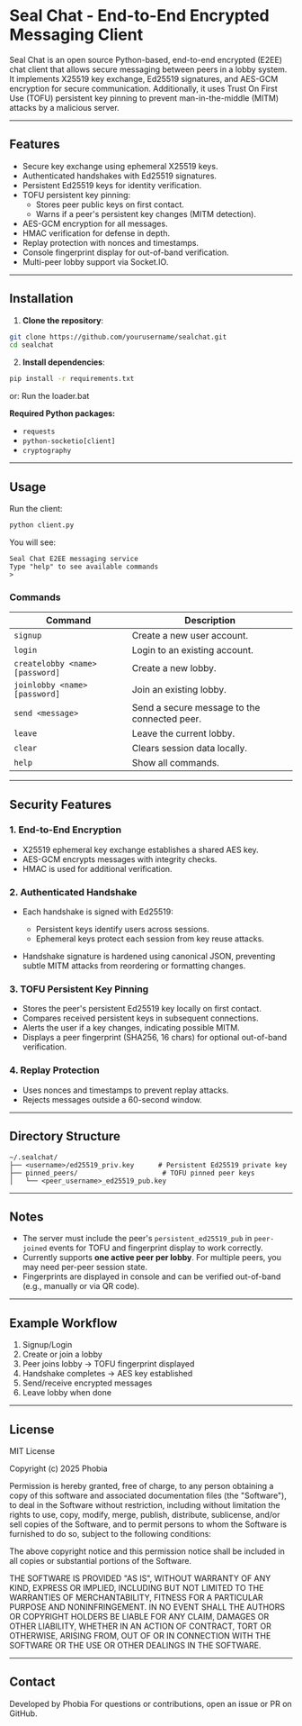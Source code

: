 # Seal Chat - End-to-End Encrypted Messaging Client

Seal Chat is an open source Python-based, end-to-end encrypted (E2EE) chat client that allows secure messaging between peers in a lobby system. It implements X25519 key exchange, Ed25519 signatures, and AES-GCM encryption for secure communication. Additionally, it uses Trust On First Use (TOFU) persistent key pinning to prevent man-in-the-middle (MITM) attacks by a malicious server.

---

## Features

- Secure key exchange using ephemeral X25519 keys.
- Authenticated handshakes with Ed25519 signatures.
- Persistent Ed25519 keys for identity verification.
- TOFU persistent key pinning:
  - Stores peer public keys on first contact.
  - Warns if a peer's persistent key changes (MITM detection).
- AES-GCM encryption for all messages.
- HMAC verification for defense in depth.
- Replay protection with nonces and timestamps.
- Console fingerprint display for out-of-band verification.
- Multi-peer lobby support via Socket.IO.

---

## Installation

1. **Clone the repository**:

```bash
git clone https://github.com/yourusername/sealchat.git
cd sealchat
```

2. **Install dependencies**:

```bash
pip install -r requirements.txt
```
or:
Run the loader.bat

**Required Python packages:**

- `requests`
- `python-socketio[client]`
- `cryptography`

---

## Usage

Run the client:

```bash
python client.py
```

You will see:

```
Seal Chat E2EE messaging service
Type "help" to see available commands
>
```

### Commands

| Command | Description |
|---------|-------------|
| `signup` | Create a new user account. |
| `login` | Login to an existing account. |
| `createlobby <name> [password]` | Create a new lobby. |
| `joinlobby <name> [password]` | Join an existing lobby. |
| `send <message>` | Send a secure message to the connected peer. |
| `leave` | Leave the current lobby. |
| `clear` | Clears session data locally. |
| `help` | Show all commands. |

---

## Security Features

### 1. End-to-End Encryption

- X25519 ephemeral key exchange establishes a shared AES key.
- AES-GCM encrypts messages with integrity checks.
- HMAC is used for additional verification.

### 2. Authenticated Handshake

- Each handshake is signed with Ed25519:
  - Persistent keys identify users across sessions.
  - Ephemeral keys protect each session from key reuse attacks.
  
- Handshake signature is hardened using canonical JSON, preventing subtle MITM attacks from reordering or formatting changes.

### 3. TOFU Persistent Key Pinning

- Stores the peer's persistent Ed25519 key locally on first contact.
- Compares received persistent keys in subsequent connections.
- Alerts the user if a key changes, indicating possible MITM.
- Displays a peer fingerprint (SHA256, 16 chars) for optional out-of-band verification.

### 4. Replay Protection

- Uses nonces and timestamps to prevent replay attacks.
- Rejects messages outside a 60-second window.

---

## Directory Structure

```
~/.sealchat/
├── <username>/ed25519_priv.key      # Persistent Ed25519 private key
├── pinned_peers/                     # TOFU pinned peer keys
│   └── <peer_username>_ed25519_pub.key
```

---

## Notes

- The server must include the peer's `persistent_ed25519_pub` in `peer-joined` events for TOFU and fingerprint display to work correctly.
- Currently supports **one active peer per lobby**. For multiple peers, you may need per-peer session state.
- Fingerprints are displayed in console and can be verified out-of-band (e.g., manually or via QR code).

---

## Example Workflow

1. Signup/Login
2. Create or join a lobby
3. Peer joins lobby → TOFU fingerprint displayed
4. Handshake completes → AES key established
5. Send/receive encrypted messages
6. Leave lobby when done

---

## License

MIT License

Copyright (c) 2025 Phobia

Permission is hereby granted, free of charge, to any person obtaining a copy
of this software and associated documentation files (the "Software"), to deal
in the Software without restriction, including without limitation the rights
to use, copy, modify, merge, publish, distribute, sublicense, and/or sell
copies of the Software, and to permit persons to whom the Software is
furnished to do so, subject to the following conditions:

The above copyright notice and this permission notice shall be included in all
copies or substantial portions of the Software.

THE SOFTWARE IS PROVIDED "AS IS", WITHOUT WARRANTY OF ANY KIND, EXPRESS OR
IMPLIED, INCLUDING BUT NOT LIMITED TO THE WARRANTIES OF MERCHANTABILITY,
FITNESS FOR A PARTICULAR PURPOSE AND NONINFRINGEMENT. IN NO EVENT SHALL THE
AUTHORS OR COPYRIGHT HOLDERS BE LIABLE FOR ANY CLAIM, DAMAGES OR OTHER
LIABILITY, WHETHER IN AN ACTION OF CONTRACT, TORT OR OTHERWISE, ARISING FROM,
OUT OF OR IN CONNECTION WITH THE SOFTWARE OR THE USE OR OTHER DEALINGS IN THE
SOFTWARE.


---

## Contact

Developed by Phobia 
For questions or contributions, open an issue or PR on GitHub.
